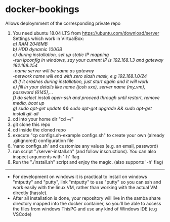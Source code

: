 # docker-bookings
Allows deploymment of the corresponding private repo

1. You need ubuntu 18.04 LTS from https://ubuntu.com/download/server<br>
  Settings which work in VirtualBox:<br><i>
  a) RAM 2048MB<br>
  b) HDD dynamic 100GB<br>
  c) during installation, set up static IP mapping<br>
        -run ipconfig in windows, say your current IP is 192.168.1.3 and gateway 192.168.254<br>
        -name server will be same as gateway<br>
        -network name will end with zero slash mask, e.g 192.168.1.0/24<br>
  d) if it crashes during installation, just start again and it will work<br>
  e) fill in your details like name (josh xxx), server name (my_vm), password (6145),... <br>
  f) do select install open-ssh and proceed through until restart, remove media, boot up <br>
  g) sudo apt-get update && sudo apt-get upgrade && sudo apt-get install git-all<br></i>
2. cd into your home dir "cd ~/"
3. git clone this repo
4. cd inside the cloned repo
5. execute "cp configs.sh-example configs.sh" to create your own (already .gitignored) configuration file
6. 'nano configs.sh' and customize any values (e.g. an email, password)
7. run script "./server-install.sh" (and follow inscructions). You can also inspect arguments with '-h' flag
8. Run the "./install.sh" script and enjoy the magic. (also supports '-h' flag)

---------------------------------------------------------
- For development on windows it is practical to install on windows "mtputty" and "putty", link "mtputty" to use "putty" so you can ssh and work easily with the linux VM, rather than working with the actual VM directly (hassle).
- After all installation is done, your repository will live in the samba share directory mapped into the docker container, so you'll be able to access the files from windows ThisPC and use any kind of Windows IDE (e.g VSCode)
